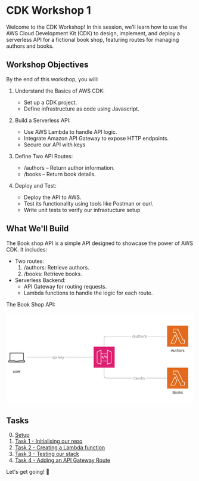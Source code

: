 # CDK Workshop 1
Welcome to the CDK Workshop! In this session, we’ll learn how to use the AWS Cloud Development Kit (CDK) to design, implement, and deploy a serverless API for a fictional book shop, featuring routes for managing authors and books.


## Workshop Objectives
By the end of this workshop, you will:

1) Understand the Basics of AWS CDK:

    * Set up a CDK project.
    * Define infrastructure as code using Javascript.

2) Build a Serverless API:

    * Use AWS Lambda to handle API logic.
    * Integrate Amazon API Gateway to expose HTTP endpoints.
    * Secure our API with keys

3) Define Two API Routes:

    * /authors – Return author information.
    * /books – Return book details.

4) Deploy and Test:

    * Deploy the API to AWS.
    * Test its functionality using tools like Postman or curl.
    * Write unit tests to verify our infrastucture setup

## What We'll Build
The Book shop API is a simple API designed to showcase the power of AWS CDK. It includes:

* Two routes:
  1. /authors: Retrieve authors.
  2. /books: Retrieve books.
* Serverless Backend:
  * API Gateway for routing requests.
  * Lambda functions to handle the logic for each route.

The Book Shop API:


![Book shop API diagram](./images/bookshop-api.png)

## Tasks
0. [Setup](./tasks/000-setup.md)
1. [Task 1 - Initialising our repo](./tasks/001-task-1.md)
2. [Task 2 - Creating a Lambda function](./tasks/002-task-2.md)
3. [Task 3 - Testing our stack](./tasks/003-task-3.md)
4. [Task 4 - Adding an API Gateway Route](./tasks/004-task-4.md)

Let's get going! 🚀
